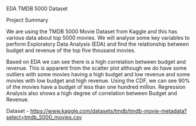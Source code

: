 EDA TMDB 5000 Dataset

Project Summary

We are using the TMDB 5000 Movie Dataset from Kaggle and this has various data about top 5000 movies. We will analyse some key variables to perform Exploratory Data Analysis (EDA) and find the relationship between budget and revenue of the top five thousand movies. 

Based on EDA we can see there is a high correlation between budget and revenue. This is apparent from the scatter plot although we do have some outliers with some movies having a high budget and low revenue and some movies with low budget and high revenue. Using the CDF, we can see 90% of the movies have a budget of less than one hundred million. Regression Analysis also shows a high degree of correlation between Budget and Revenue.

Dataset - https://www.kaggle.com/datasets/tmdb/tmdb-movie-metadata?select=tmdb_5000_movies.csv
